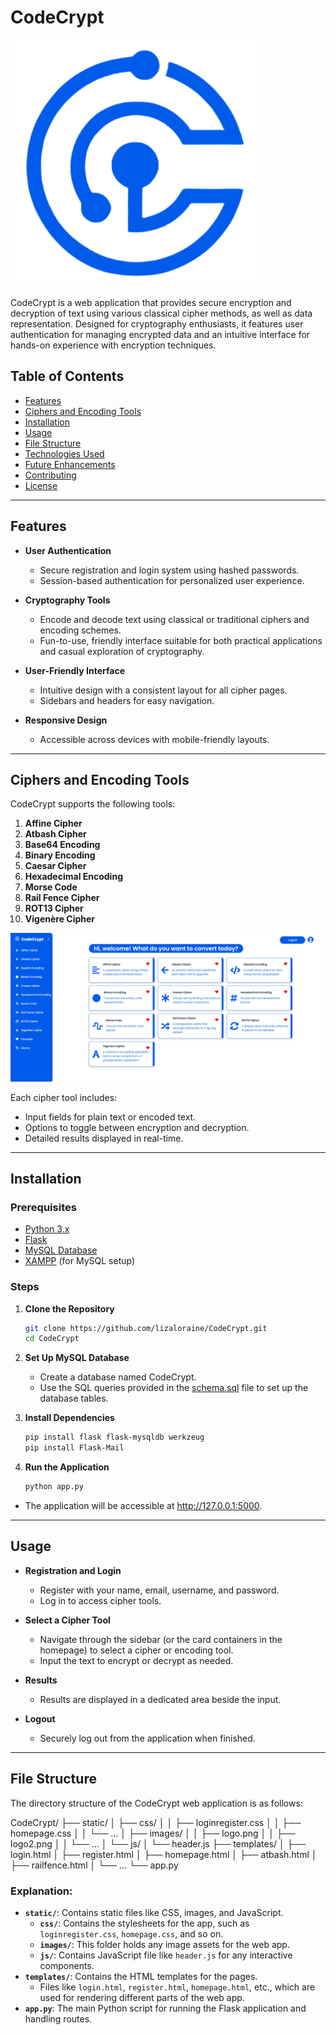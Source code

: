 
# CodeCrypt
![CodeCrypt Logo](README-images/logo.png)

CodeCrypt is a web application that provides secure encryption and decryption of text using various classical cipher methods, as well as data representation. Designed for cryptography enthusiasts, it features user authentication for managing encrypted data and an intuitive interface for hands-on experience with encryption techniques.

## Table of Contents
- [Features](#features)
- [Ciphers and Encoding Tools](#ciphers-and-encoding-tools)
- [Installation](#installation)
- [Usage](#usage)
- [File Structure](#file-structure)
- [Technologies Used](#technologies-used)
- [Future Enhancements](#future-enhancements)
- [Contributing](#contributing)
- [License](#license)

---

## Features
- **User Authentication**  
  - Secure registration and login system using hashed passwords.  
  - Session-based authentication for personalized user experience.  

- **Cryptography Tools**  
  - Encode and decode text using classical or traditional ciphers and encoding schemes.  
  - Fun-to-use, friendly interface suitable for both practical applications and casual exploration of cryptography.

- **User-Friendly Interface**  
  - Intuitive design with a consistent layout for all cipher pages.  
  - Sidebars and headers for easy navigation.  

- **Responsive Design**  
  - Accessible across devices with mobile-friendly layouts.  

---

## Ciphers and Encoding Tools
CodeCrypt supports the following tools:  
1. **Affine Cipher**  
2. **Atbash Cipher**  
3. **Base64 Encoding**  
4. **Binary Encoding**  
5. **Caesar Cipher**  
6. **Hexadecimal Encoding**  
7. **Morse Code**  
8. **Rail Fence Cipher**  
9. **ROT13 Cipher**  
10. **Vigenère Cipher**

![CodeCrypt Homepage](README-images/homepage.png)

Each cipher tool includes:  
- Input fields for plain text or encoded text.  
- Options to toggle between encryption and decryption.  
- Detailed results displayed in real-time.  

---

## Installation
### Prerequisites
- [Python 3.x](https://www.python.org/)
- [Flask](https://flask.palletsprojects.com/)
- [MySQL Database](https://www.mysql.com/)
- [XAMPP](https://www.apachefriends.org/) (for MySQL setup)

### Steps
1. **Clone the Repository**  
   ```bash
   git clone https://github.com/lizaloraine/CodeCrypt.git
   cd CodeCrypt

2. **Set Up MySQL Database**
   - Create a database named CodeCrypt.
   - Use the SQL queries provided in the [schema.sql](schema.sql) file to set up the database tables.

3. **Install Dependencies**
   ```bash
   pip install flask flask-mysqldb werkzeug
   pip install Flask-Mail

4. **Run the Application**
   ```bash
   python app.py
- The application will be accessible at http://127.0.0.1:5000.

---

## Usage
- **Registration and Login**
  - Register with your name, email, username, and password.
  - Log in to access cipher tools.

- **Select a Cipher Tool**
  - Navigate through the sidebar (or the card containers in the homepage) to select a cipher or encoding tool.
  - Input the text to encrypt or decrypt as needed.
    
- **Results**
  - Results are displayed in a dedicated area beside the input.

- **Logout**
  - Securely log out from the application when finished.

---

## File Structure

The directory structure of the CodeCrypt web application is as follows:

CodeCrypt/
├── static/
│ ├── css/ 
│ │ ├── loginregister.css 
│ │ ├── homepage.css 
│ │ └── ...
│ ├── images/ 
│ │ ├── logo.png
│ │ ├── logo2.png
│ │ └── ...
│ └── js/ 
│ └── header.js 
├── templates/
│ ├── login.html
│ ├── register.html
│ ├── homepage.html
│ ├── atbash.html
│ ├── railfence.html
│ └── ...
└── app.py


### Explanation:
- **`static/`**: Contains static files like CSS, images, and JavaScript.
  - **`css/`**: Contains the stylesheets for the app, such as `loginregister.css`, `homepage.css`, and so on.
  - **`images/`**: This folder holds any image assets for the web app.
  - **`js/`**: Contains JavaScript file like `header.js` for any interactive components.
- **`templates/`**: Contains the HTML templates for the pages.
  - Files like `login.html`, `register.html`, `homepage.html`, etc., which are used for rendering different parts of the web app.
- **`app.py`**: The main Python script for running the Flask application and handling routes.




